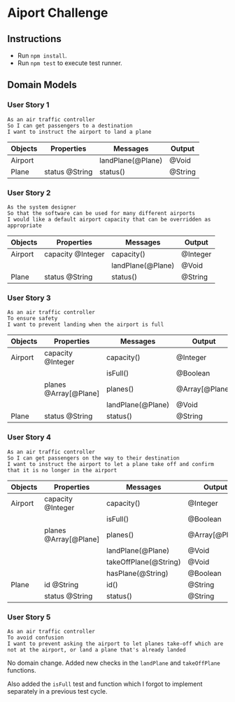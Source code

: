 # Aiport Challenge

## Instructions

- Run `npm install`.
- Run `npm test` to execute test runner.

## Domain Models

### User Story 1

```
As an air traffic controller
So I can get passengers to a destination
I want to instruct the airport to land a plane
```

| Objects | Properties | Messages | Output |
| ---     | ---        | ---      | ---    |
| Airport | | landPlane(@Plane) | @Void |
| Plane | status @String | status() | @String |

### User Story 2

```
As the system designer
So that the software can be used for many different airports
I would like a default airport capacity that can be overridden as appropriate
```

| Objects | Properties | Messages | Output |
| ---     | ---        | ---      | ---    |
| Airport | capacity @Integer | capacity() | @Integer |
| | | landPlane(@Plane) | @Void |
| Plane | status @String | status() | @String |

### User Story 3

```
As an air traffic controller
To ensure safety
I want to prevent landing when the airport is full
```

| Objects | Properties | Messages | Output |
| ---     | ---        | ---      | ---    |
| Airport | capacity @Integer | capacity() | @Integer |
| | | isFull() | @Boolean |
| | planes @Array[@Plane] | planes() | @Array[@Plane] |
| | | landPlane(@Plane) | @Void |
| Plane | status @String | status() | @String |

### User Story 4

```
As an air traffic controller
So I can get passengers on the way to their destination
I want to instruct the airport to let a plane take off and confirm that it is no longer in the airport
```

| Objects | Properties | Messages | Output |
| ---     | ---        | ---      | ---    |
| Airport | capacity @Integer | capacity() | @Integer |
| | | isFull() | @Boolean |
| | planes @Array[@Plane] | planes() | @Array[@Plane] |
| | | landPlane(@Plane) | @Void |
| | | takeOffPlane(@String) | @Void |
| | | hasPlane(@String) | @Boolean |
| Plane | id @String | id() | @String |
| | status @String | status() | @String |

### User Story 5

```
As an air traffic controller
To avoid confusion
I want to prevent asking the airport to let planes take-off which are not at the airport, or land a plane that's already landed
```

No domain change. Added new checks in the `landPlane` and `takeOffPlane` functions.

Also added the `isFull` test and function which I forgot to implement separately in a previous test cycle.